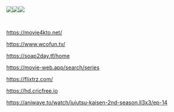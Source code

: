 <p>&nbsp;</p>

<p><a href="https://www.bollyzone.tv/category/anupama/"><img src="https://www.bollyzone.tv/wp-content/uploads/2021/10/Anupamaa-poster-226x300.webp" /></a><a href="https://www.bollyzone.tv/category/wagle-ki-duniya/"><img src="https://www.bollyzone.tv/wp-content/uploads/2021/11/Wagle-Ki-Duniya-Poster-200x300.jpg" /></a><a href="https://www.bollyzone.tv/category/taarak-mehta-ka-ooltah-chashmah/"><img src="https://www.bollyzone.tv/wp-content/uploads/2021/11/Taarak-Mehta-poster-203x300.jpg" /></a></p>

<p>&nbsp;</p>

<p><a href="https://movie4kto.net/">https://movie4kto.net/</a></p>

<p><a href="https://www.wcofun.tv/">https://www.wcofun.tv/</a></p>

<p><a href="https://soap2day.tf/home">https://soap2day.tf/home</a></p>

<p><a href="https://movie-web.app/search/series">https://movie-web.app/search/series</a></p>

<p><a href="https://flixtrz.com/">https://flixtrz.com/</a></p>

<p><a href="https://hd.cricfree.io">https://hd.cricfree.io</a></p>

<p><a href="https://aniwave.to/watch/jujutsu-kaisen-2nd-season.ll3x3/ep-14">https://aniwave.to/watch/jujutsu-kaisen-2nd-season.ll3x3/ep-14</a></p>

<p>&nbsp;</p>

<p>&nbsp;</p>
